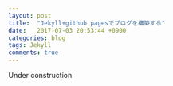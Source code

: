 ```yaml
---
layout: post
title:  "Jekyll+github pagesでブログを構築する"
date:   2017-07-03 20:53:44 +0900
categories: blog
tags: Jekyll
comments: true
---
```


Under construction
